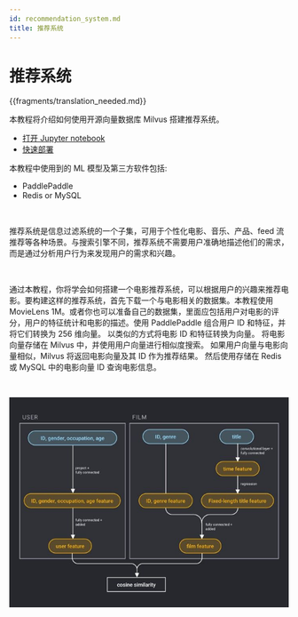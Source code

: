 ```yaml
---
id: recommendation_system.md
title: 推荐系统
---
```


# 推荐系统

{{fragments/translation_needed.md}}

本教程将介绍如何使用开源向量数据库 Milvus 搭建推荐系统。

- [打开 Jupyter notebook](https://github.com/milvus-io/bootcamp/blob/master/solutions/recommender_system/recommender_system.ipynb)
- [快速部署](https://github.com/milvus-io/bootcamp/blob/master/solutions/recommender_system/quick_deploy)

本教程中使用到的 ML 模型及第三方软件包括:
- PaddlePaddle
- Redis or MySQL

</br>

推荐系统是信息过滤系统的一个子集，可用于个性化电影、音乐、产品、feed 流推荐等各种场景。与搜索引擎不同，推荐系统不需要用户准确地描述他们的需求，而是通过分析用户行为来发现用户的需求和兴趣。

</br>

通过本教程，你将学会如何搭建一个电影推荐系统，可以根据用户的兴趣来推荐电影。要构建这样的推荐系统，首先下载一个与电影相关的数据集。本教程使用 MovieLens 1M。或者你也可以准备自己的数据集，里面应包括用户对电影的评分，用户的特征统计和电影的描述。使用 PaddlePaddle 组合用户 ID 和特征，并将它们转换为 256 维向量。 以类似的方式将电影 ID 和特征转换为向量。 将电影向量存储在 Milvus 中，并使用用户向量进行相似度搜索。 如果用户向量与电影向量相似，Milvus 将返回电影向量及其 ID 作为推荐结果。 然后使用存储在 Redis 或 MySQL 中的电影向量 ID 查询电影信息。

</br>

![recommender_system](../../../assets/recommendation_system.png "Workflow of a recommender system.")
